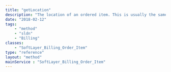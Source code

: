 ```yaml
---
title: "getLocation"
description: "The location of an ordered item. This is usually the same as the server it is being ordered with. Otherwise it describes the location of the additional service being ordered."
date: "2018-02-12"
tags:
    - "method"
    - "sldn"
    - "Billing"
classes:
    - "SoftLayer_Billing_Order_Item"
type: "reference"
layout: "method"
mainService : "SoftLayer_Billing_Order_Item"
---
```

